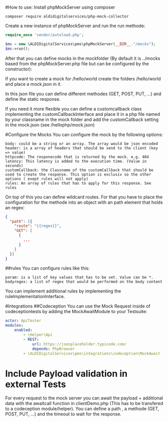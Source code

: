 #How to use:
Install phpMockServer using composer
```
composer require aldidigitalservices/php-mock-collector
```

Create a new instance of phpMockServer and run the run methode:
```php
require_once 'vendor/autoload.php';

$ms = new \ALDIDigitalServices\pms\phpMockServer(__DIR__."/mocks");
$ms->run();
```

After that you can define mocks in the mockfolder (By default it is ../mocks based from the phpMockServer.php file but can be configured by the constructor):

If you want to create a mock for /hello/world create the folders /hello/world and place a mock.json in it.

In this json file you can define different methodes (GET, POST, PUT, ...) and define the static response. 

If you need it more flexible you can define a customcallback class implementing the customCallbackInterface and place it in a php file named by your classname in the mock folder and add the customCallback setting in the mock.json (see /hellophp/mock.json) 

#Configure the Mocks
You can configure the mock by the following options:
```
body: could be a string or an array. The array would be json encoded
header: is a array of headers that should be send to the client (key => value)
httpcode: The responecode that is returned by the mock. e.g. 404
latency: This latency is added to the execution time. (Value in seconds)
customCallback: the Classname of the customCallback that should be used to create the response. This option is exclusiv so the other options ( exept rules will not apply)
rules: An array of rules that has to apply for this response. See rules
```

On top of this you can define wildcard routes. For that you have to place the configuration for the methode into an object with an path element that holds an regex:

```json
{
  "path": [{
    "route": "{{regex}}",
    "GET": [
      {
        ...
      }
    ]
  }]
}

```


##rules
You can configure rules like this:

```
param: is a list of key values that has to be set. Value can be *.
bodyregex: a list of regex that would be performed on the body content
```

You can implement additional rules by implementing the ruleImplementationInterface. 

#Integrations
##Codeception
You can use the Mock Request inside of codeceptiontests by adding the MockAwaitModule to your Testsuite:
```yaml
actor: ApiTester
modules:
    enabled:
        - \Helper\Api
        - REST:
            url: https://jsonplaceholder.typicode.com/
            depends: PhpBrowser
        - \ALDIDigitalServices\pms\integrations\codeception\MockAwait
```


# Include Payload validation in external Tests
For every request to the mock server you can await the payload + additional data with the awaitcall function in clientDemo.php (This has to be transfered to a codeception module/helper). You can define a path , a methode (GET, POST, PUT, ...) and the timeout to wait for the response.
